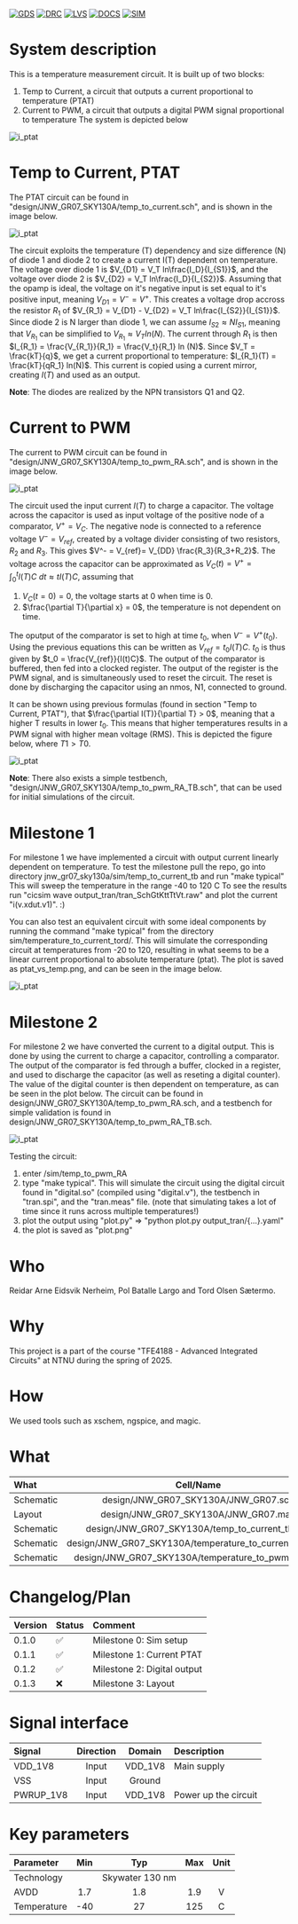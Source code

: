 
[![GDS](../../actions/workflows/gds.yaml/badge.svg)](../../actions/workflows/gds.yaml)
[![DRC](../../actions/workflows/drc.yaml/badge.svg)](../../actions/workflows/drc.yaml)
[![LVS](../../actions/workflows/lvs.yaml/badge.svg)](../../actions/workflows/lvs.yaml)
[![DOCS](../../actions/workflows/docs.yaml/badge.svg)](../../actions/workflows/docs.yaml)
[![SIM](../../actions/workflows/sim.yaml/badge.svg)](../../actions/workflows/sim.yaml)

# System description
This is a temperature measurement circuit. It is built up of two blocks:
1. Temp to Current, a circuit that outputs a current proportional to temperature (PTAT)
2. Current to PWM, a circuit that outputs a digital PWM signal proportional to temperature
The system is depicted below

![i_ptat](/Images/SystemBlock.png)

# Temp to Current, PTAT
The PTAT circuit can be found in "design/JNW_GR07_SKY130A/temp_to_current.sch", and is shown
in the image below. 

![i_ptat](/Images/PTAT.png)

The circuit exploits the temperature (T) dependency and size difference (N)
of diode 1 and diode 2 to create a current I(T) dependent on temperature. The voltage over diode 1
is $V_{D1} = V_T ln\frac{I_D}{I_{S1}}$, and the voltage over diode 2 is $V_{D2} = V_T ln\frac{I_D}{I_{S2}}$.
Assuming that the opamp is ideal, the voltage on it's negative input is set equal to it's positive input,
meaning $V_{D1} = V^- = V^+$. This creates a voltage drop accross the resistor $R_1$ of $V_{R_1} = V_{D1} - V_{D2} = V_T ln\frac{I_{S2}}{I_{S1}}$.
Since diode 2 is N larger than diode 1, we can assume $I_{S2} \approx N I_{S1}$, meaning that $V_{R_1}$ can be simplified to $V_{R_1} \approx V_T ln(N)$.
The current through $R_1$ is then $I_{R_1} = \frac{V_{R_1}}{R_1} = \frac{V_t}{R_1} ln (N)$.
Since $V_T = \frac{kT}{q}$, we get a current proportional to temperature: $I_{R_1}(T) = \frac{kT}{qR_1} ln(N)$. This current is copied using a current mirror,
 creating $I(T)$ and used as an output.



**Note**: The diodes are realized by the NPN transistors Q1 and Q2.

# Current to PWM
The current to PWM circuit can be found in "design/JNW_GR07_SKY130A/temp_to_pwm_RA.sch", and is shown
in the image below.

![i_ptat](/Images/TempToPWM.png)

The circuit used the input current $I(T)$ to charge a capacitor. The voltage across the capacitor is used as input voltage of the positive
node of a comparator, $V^+ = V_C$. The negative node is connected to a reference voltage $V^- = V_{ref}$, created by a voltage divider consisting of two resistors, $R_2$ and $R_3$.
This gives $V^- = V_{ref}= V_{DD} \frac{R_3}{R_3+R_2}$. The voltage across the capacitor can be approximated as $V_C(t) = V^+ = \int_{0}^{t} I(T)C \ dt \approx tI(T)C$, assuming that
1. $V_C(t=0) = 0$, the voltage starts at 0 when time is 0.
2. $\frac{\partial T}{\partial x} = 0$, the temperature is not dependent on time.

The oputput of the comparator is set to high at time $t_0$, when $V^- = V^+(t_0)$. Using the previous equations this can be written as $V_{ref} = t_0I(T)C$.
$t_0$ is thus given by $t_0 = \frac{V_{ref}}{I(t)C}$. The output of the comparator is buffered, then fed into a clocked register. The output of the register
is the PWM signal, and is simultaneously used to reset the circuit. The reset is done by discharging the capacitor using an nmos, N1, connected to ground.

It can be shown using previous formulas (found in section "Temp to Current, PTAT"), that $\frac{\partial I(T)}{\partial T} > 0$,
meaning that a higher T results in lower $t_0$. This means that higher temperatures results in a PWM signal with higher mean voltage (RMS). This is depicted
the figure below, where $T1 > T0$.

![i_ptat](/Images/TimingDiagram.png)

**Note**: There also exists a simple testbench, "design/JNW_GR07_SKY130A/temp_to_pwm_RA_TB.sch", that can be used for initial simulations of the circuit.

# Milestone 1

For milestone 1 we have implemented a circuit with output current linearly dependent on temperature.
To test the milestone pull the repo, go into directory
jnw_gr07_sky130a/sim/temp_to_current_tb
and run "make typical"
This will sweep the temperature in the range -40 to 120 C
To see the results run "cicsim wave output_tran/tran_SchGtKttTtVt.raw"
and plot the current "i(v.xdut.v1)". :)

You can also test an equivalent circuit with some ideal components by running the command "make typical" from 
the directory sim/temperature_to_current_tord/. This will simulate the corresponding circuit at temperatures 
from -20 to 120, resulting in what seems to be a linear current proportional to absolute temperature (ptat). 
The plot is saved as ptat_vs_temp.png, and can be seen in the image below.

![i_ptat](/sim/temperature_to_current_tord/ptat_vs_temp.png)

# Milestone 2

For milestone 2 we have converted the current to a digital output. This is done by using the current to charge a
capacitor, controlling a comparator. The output of the comparator is fed through a buffer, clocked in a register,
and used to discharge the capacitor (as well as reseting a digital counter). The value of the digital counter is
then dependent on temperature, as can be seen in the plot below. The circuit can be found in design/JNW_GR07_SKY130A/temp_to_pwm_RA.sch,
and a testbench for simple validation is found in design/JNW_GR07_SKY130A/temp_to_pwm_RA_TB.sch.

![i_ptat](/sim/temp_to_pwm_RA/plot.png)

Testing the circuit:
1. enter /sim/temp_to_pwm_RA
2. type "make typical". This will simulate the circuit using the digital circuit found in "digital.so" (compiled using "digital.v"),
the testbench in "tran.spi", and the "tran.meas" file. (note that simulating takes a lot of time since it runs across multiple temperatures!)
3. plot the output using "plot.py" => "python plot.py output_tran/{...}.yaml"
4. the plot is saved as "plot.png"

# Who

Reidar Arne Eidsvik Nerheim, Pol Batalle Largo and Tord Olsen Sætermo.


# Why

<explain why you made this module>
This project is a part of the course "TFE4188 - Advanced Integrated Circuits" at NTNU during the spring of 2025.


# How

<explain short how you made this module>
We used tools such as xschem, ngspice, and magic.


# What

| What      | Cell/Name |
| :-        | :-:       |
| Schematic | design/JNW_GR07_SKY130A/JNW_GR07.sch |
| Layout    | design/JNW_GR07_SKY130A/JNW_GR07.mag |
| Schematic | design/JNW_GR07_SKY130A/temp_to_current_tb.sch |
| Schematic | design/JNW_GR07_SKY130A/temperature_to_current_tord.sch |
| Schematic | design/JNW_GR07_SKY130A/temperature_to_pwm_RA.sch |


# Changelog/Plan

| Version | Status | Comment|
| :---| :---| :---|
|0.1.0 | :white_check_mark: | Milestone 0: Sim setup |
|0.1.1 | :white_check_mark: | Milestone 1: Current PTAT |
|0.1.2 | :white_check_mark: | Milestone 2: Digital output |
|0.1.3 | :x: | Milestone 3: Layout |


# Signal interface

| Signal    | Direction | Domain  | Description          |
| :---      | :---:     | :---:   | :---                 |
| VDD_1V8   | Input     | VDD_1V8 | Main supply          |
| VSS       | Input     | Ground  |                      |
| PWRUP_1V8 | Input     | VDD_1V8 | Power up the circuit |


# Key parameters

| Parameter           | Min     | Typ           | Max     | Unit  |
| :---                | :---:     | :---:           | :---:     | :---: |
| Technology          |         | Skywater 130 nm |         |       |
| AVDD                | 1.7    | 1.8           | 1.9    | V     |
| Temperature         | -40     | 27            | 125     | C     |

